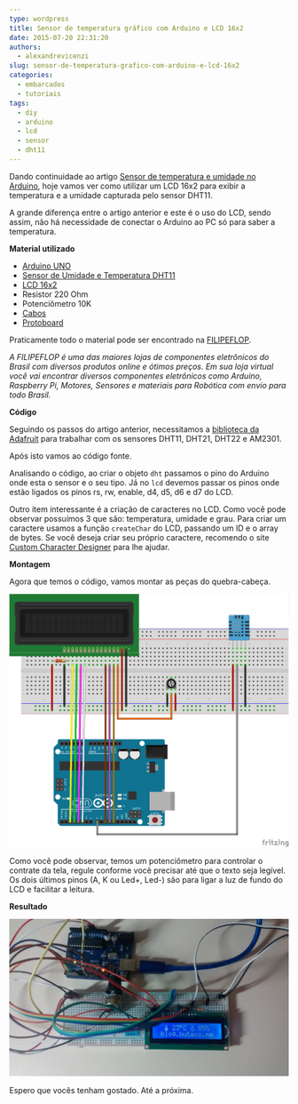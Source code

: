 ```yaml
---
type: wordpress
title: Sensor de temperatura gráfico com Arduino e LCD 16x2
date: 2015-07-20 22:31:20
authors:
  - alexandrevicenzi
slug: sensor-de-temperatura-grafico-com-arduino-e-lcd-16x2
categories:
  - embarcados
  - tutoriais
tags:
  - diy
  - arduino
  - lcd
  - sensor
  - dht11
---
```


Dando continuidade ao artigo <a href="/sensor-de-temperatura-e-umidade-no-arduino" target="_blank">Sensor de temperatura e umidade no Arduino</a>, hoje vamos ver como utilizar um LCD 16x2 para exibir a temperatura e a umidade capturada pelo sensor DHT11.

A grande diferença entre o artigo anterior e este é o uso do LCD, sendo assim, não há necessidade de conectar o Arduino ao PC só para saber a temperatura.

<!--more-->

<strong>Material utilizado</strong>
<ul>
	<li><a href="http://www.filipeflop.com/pd-6b58d-arduino-uno-r3-cabo-usb.html?utm_source=BlogButeco&amp;utm_medium=Banner&amp;utm_campaign=ButecoOpenSource" target="_blank">Arduino UNO</a></li>
	<li><a href="http://www.filipeflop.com/pd-6b8f7-sensor-de-umidade-e-temperatura-dht11.html?utm_source=BlogButeco&amp;utm_medium=Banner&amp;utm_campaign=ButecoOpenSource" target="_blank">Sensor de Umidade e Temperatura DHT11</a></li>
	<li><a href="http://www.filipeflop.com/pd-6b7e4-display-lcd-16x2.html?utm_source=BlogButeco&amp;utm_medium=Banner&amp;utm_campaign=ButecoOpenSource" target="_blank">LCD 16x2</a></li>
	<li>Resistor 220 Ohm</li>
	<li>Potenciômetro 10K</li>
	<li><a href="http://www.filipeflop.com/pd-6b637-kit-jumpers-macho-macho-x65-unidades.html?utm_source=BlogButeco&amp;utm_medium=Banner&amp;utm_campaign=ButecoOpenSource" target="_blank">Cabos</a></li>
	<li><a href="http://www.filipeflop.com/pd-6b60e-protoboard-830-pontos.html?utm_source=BlogButeco&amp;utm_medium=Banner&amp;utm_campaign=ButecoOpenSource" target="_blank">Protoboard</a></li>
</ul>
Praticamente todo o material pode ser encontrado na <a href="http://www.filipeflop.com/?utm_source=BlogButeco&amp;utm_medium=Banner&amp;utm_campaign=ButecoOpenSource" target="_blank">FILIPEFLOP</a>.

<em>A FILIPEFLOP é uma das maiores lojas de componentes eletrônicos do Brasil com diversos produtos online e ótimos preços. Em sua loja virtual você vai encontrar diversos componentes eletrônicos como Arduino, Raspberry Pi, Motores, Sensores e materiais para Robótica com envio para todo Brasil.</em>

<strong>Código</strong>

Seguindo os passos do artigo anterior, necessitamos a <a href="https://github.com/adafruit/DHT-sensor-library" target="_blank">biblioteca da Adafruit</a> para trabalhar com os sensores DHT11, DHT21, DHT22 e AM2301.

Após isto vamos ao código fonte.

<script src="//gistfy-app.herokuapp.com/github/ButecoOpenSource/arduino-examples/LCD_DHT11.ino" type="text/javascript"></script>

Analisando o código, ao criar o objeto <code>dht</code> passamos o pino do Arduino onde esta o sensor e o seu tipo. Já no <code>lcd</code> devemos passar os pinos onde estão ligados os pinos rs, rw, enable, d4, d5, d6 e d7 do LCD.

Outro item interessante é a criação de caracteres no LCD. Como você pode observar possuímos 3 que são: temperatura, umidade e grau. Para criar um caractere usamos a função <code>createChar</code> do LCD, passando um ID e o array de bytes.
Se você deseja criar seu próprio caractere, recomendo o site <a href="http://mikeyancey.com/hamcalc/lcd_characters.php" target="_blank">Custom Character Designer</a> para lhe ajudar.

<strong>Montagem</strong>

Agora que temos o código, vamos montar as peças do quebra-cabeça.

<img title="LCD DHT11" src="/images/wp-content/uploads/2015/07/lcd_dht11_bb.png" alt="LCD DHT11" />

Como você pode observar, temos um potenciômetro para controlar o contrate da tela, regule conforme você precisar até que o texto seja legível. Os dois últimos pinos (A, K ou Led+, Led-) são para ligar a luz de fundo do LCD e facilitar a leitura.

<strong>Resultado</strong>

<img title="Arduino LCD 16x2 DHT11 Sensor" src="/images/wp-content/uploads/2015/07/Arduino_LCD_16x2_DHT11_Sensor.jpg" alt="Arduino LCD 16x2 DHT11 Sensor" />

Espero que vocês tenham gostado. Até a próxima.
